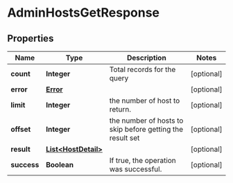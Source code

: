

# AdminHostsGetResponse

## Properties

Name | Type | Description | Notes
------------ | ------------- | ------------- | -------------
**count** | **Integer** | Total records for the query |  [optional]
**error** | [**Error**](Error.md) |  |  [optional]
**limit** | **Integer** | the number of host to return. |  [optional]
**offset** | **Integer** | the number of hosts to skip before getting the result set |  [optional]
**result** | [**List&lt;HostDetail&gt;**](HostDetail.md) |  |  [optional]
**success** | **Boolean** | If true, the operation was successful. |  [optional]



